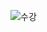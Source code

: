 ![수강](https://user-images.githubusercontent.com/101937709/170772809-0d55ddd2-9ea5-4a2e-a2eb-9bdac094ef42.jpg)
